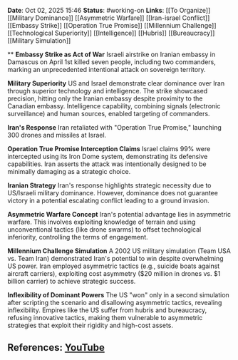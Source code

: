 **Date**: Oct 02, 2025 15:46
**Status**: #working-on
**Links**: [[To Organize]] [[Military Dominance]] [[Asymmetric Warfare]] [[Iran-israel Conflict]] [[Embassy Strike]] [[Operation True Promise]] [[Millennium Challenge]] [[Technological Superiority]] [[Intelligence]] [[Hubris]] [[Bureaucracy]] [[Military Simulation]]

**
**Embassy Strike as Act of War**
Israeli airstrike on Iranian embassy in Damascus on April 1st killed seven people, including two commanders, marking an unprecedented intentional attack on sovereign territory.

**Military Superiority**
US and Israel demonstrate clear dominance over Iran through superior technology and intelligence. The strike showcased precision, hitting only the Iranian embassy despite proximity to the Canadian embassy. Intelligence capability, combining signals (electronic surveillance) and human sources, enabled targeting of commanders.

**Iran's Response**
Iran retaliated with "Operation True Promise," launching 300 drones and missiles at Israel.

**Operation True Promise Interception Claims**
Israel claims 99% were intercepted using its Iron Dome system, demonstrating its defensive capabilities. Iran asserts the attack was intentionally designed to be minimally damaging as a strategic choice.

**Iranian Strategy**
Iran's response highlights strategic necessity due to US/Israeli military dominance. However, dominance does not guarantee victory in a potential escalating conflict leading to a ground invasion.

**Asymmetric Warfare Concept**
Iran's potential advantage lies in asymmetric warfare. This involves exploiting knowledge of terrain and using unconventional tactics (like drone swarms) to offset technological inferiority, controlling the terms of engagement.

**Millennium Challenge Simulation**
A 2002 US military simulation (Team USA vs. Team Iran) demonstrated Iran's potential to win despite overwhelming US power. Iran employed asymmetric tactics (e.g., suicide boats against aircraft carriers), exploiting cost asymmetry ($20 million in drones vs. $1 billion carrier) to achieve strategic success.

**Inflexibility of Dominant Powers**
The US "won" only in a second simulation after scripting the scenario and disallowing asymmetric tactics, revealing inflexibility. Empires like the US suffer from hubris and bureaucracy, refusing innovative tactics, making them vulnerable to asymmetric strategies that exploit their rigidity and high-cost assets.

## References: [YouTube](https://www.youtube.com/watch?v=wW7fGgfQP2U)
